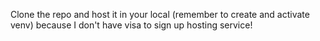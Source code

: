 Clone the repo and host it in your local (remember to create and activate venv) because I don't have visa to sign up hosting service!
